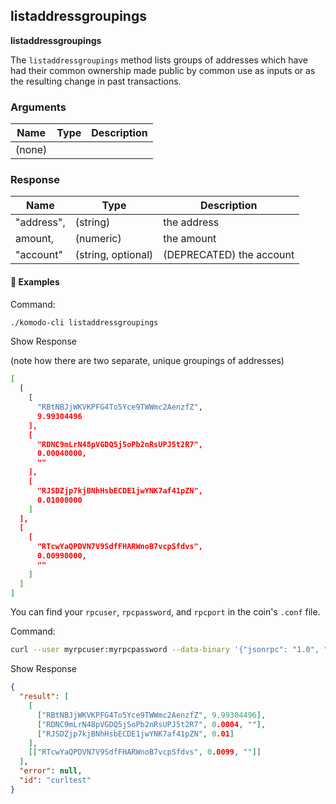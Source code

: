 ## listaddressgroupings

**listaddressgroupings**

The `listaddressgroupings` method lists groups of addresses which have had their common ownership made public by common use as inputs or as the resulting change in past transactions.

### Arguments

| Name   | Type | Description |
| ------ | ---- | ----------- |
| (none) |      |             |

### Response

| Name       | Type               | Description              |
| ---------- | ------------------ | ------------------------ |
| "address", | (string)           | the address              |
| amount,    | (numeric)          | the amount               |
| "account"  | (string, optional) | (DEPRECATED) the account |

#### 📌 Examples

Command:

```bash
./komodo-cli listaddressgroupings
```

Show Response

(note how there are two separate, unique groupings of addresses)

```bash
[
  [
    [
      "RBtNBJjWKVKPFG4To5Yce9TWWmc2AenzfZ",
      9.99304496
    ],
    [
      "RDNC9mLrN48pVGDQ5jSoPb2nRsUPJ5t2R7",
      0.00040000,
      ""
    ],
    [
      "RJSDZjp7kjBNhHsbECDE1jwYNK7af41pZN",
      0.01000000
    ]
  ],
  [
    [
      "RTcwYaQPDVN7V9SdfFHARWnoB7vcpSfdvs",
      0.00990000,
      ""
    ]
  ]
]
```

You can find your `rpcuser`, `rpcpassword`, and `rpcport` in the coin's `.conf` file.

Command:

```bash
curl --user myrpcuser:myrpcpassword --data-binary '{"jsonrpc": "1.0", "id":"curltest", "method": "listaddressgroupings", "params": [] }' -H 'content-type: text/plain;' http://127.0.0.1:myrpcport/
```

Show Response

```json
{
  "result": [
    [
      ["RBtNBJjWKVKPFG4To5Yce9TWWmc2AenzfZ", 9.99304496],
      ["RDNC9mLrN48pVGDQ5jSoPb2nRsUPJ5t2R7", 0.0004, ""],
      ["RJSDZjp7kjBNhHsbECDE1jwYNK7af41pZN", 0.01]
    ],
    [["RTcwYaQPDVN7V9SdfFHARWnoB7vcpSfdvs", 0.0099, ""]]
  ],
  "error": null,
  "id": "curltest"
}
```